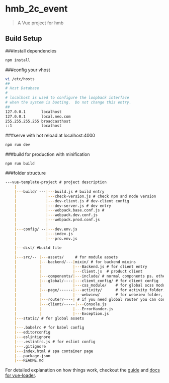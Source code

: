 # hmb_2c_event

> A Vue project for hmb

## Build Setup

###install dependencies

```bash
npm install
```

###config your vhost
```bash
vi /etc/hosts
##
# Host Database
#
# localhost is used to configure the loopback interface
# when the system is booting.  Do not change this entry.
##
127.0.0.1       localhost
127.0.0.1       local.neo.com
255.255.255.255 broadcasthost
::1             localhost
```
###serve with hot reload at localhost:4000
```bash
npm run dev
```
###build for production with minification
```
npm run build
```

###folder structure
```markdown
---vue-template-project # project description
    |
    |---build/ ---|---build.js # build entry
    |             |---check-version.js # check npm and node version
    |             |---dev-client.js # dev-client config
    |             |---dev-server.js # dev entry
    |             |---webpack.base.conf.js #
    |             |---webpack.dev.conf.js
    |             |---webpack.prod.conf.js
    |             |
    |---config/ --|---dev.env.js
    |             |---index.js
    |             |---pro.env.js
    |
    |---dist/ #build file
    |
    |---src/-- |---assets/     # for module assets
    |          |---backend/---|mixin/ # for backend mixins
    |          |              |---Backend.js # for client entry
    |          |              |---Client.js  # product client
    |          |---components/|---include/ # normal components ps. other components is smart components
    |          |---global/----|---client_config/ # for client config
    |          |              |---css_module/    # for global scss module
    |          |---page/------|---activity/      # for activity folder, you can create vue in this folder
    |          |              |---webview/       # for webview folder, you can create webview in this folder
    |          |---router/----| # if you need global router you can config this file
    |          |---client/-----|---Console.js
    |          |              |---ErrorHander.js
    |          |              |---Exception.js   
    |---static/ # for global assets
    |
    |---.babelrc # for babel config
    |---editorconfig
    |---eslintignore
    |---.eslintrc.js # for eslint config
    |---.gitignore
    |---index.html # spa container page
    |---package.json
    |---README.md

```

For detailed explanation on how things work, checkout the [guide](http://vuejs-templates.github.io/webpack/) and [docs for vue-loader](http://vuejs.github.io/vue-loader).
